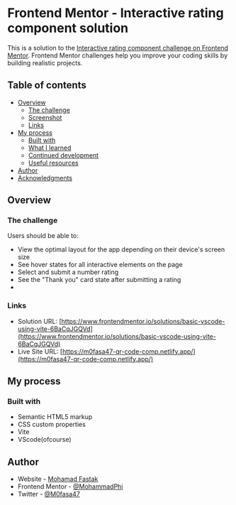 # Frontend Mentor - Interactive rating component solution

This is a solution to the [Interactive rating component challenge on Frontend Mentor](https://www.frontendmentor.io/challenges/interactive-rating-component-koxpeBUmI). Frontend Mentor challenges help you improve your coding skills by building realistic projects. 

## Table of contents

- [Overview](#overview)
  - [The challenge](#the-challenge)
  - [Screenshot](#screenshot)
  - [Links](#links)
- [My process](#my-process)
  - [Built with](#built-with)
  - [What I learned](#what-i-learned)
  - [Continued development](#continued-development)
  - [Useful resources](#useful-resources)
- [Author](#author)
- [Acknowledgments](#acknowledgments)

## Overview

### The challenge

Users should be able to:

- View the optimal layout for the app depending on their device's screen size
- See hover states for all interactive elements on the page
- Select and submit a number rating
- See the "Thank you" card state after submitting a rating
- 
### Links

- Solution URL: [https://www.frontendmentor.io/solutions/basic-vscode-using-vite-6BaCqJGQVd](https://www.frontendmentor.io/solutions/basic-vscode-using-vite-6BaCqJGQVd)
- Live Site URL: [https://m0fasa47-qr-code-comp.netlify.app/](https://m0fasa47-qr-code-comp.netlify.app/)
## My process

### Built with

- Semantic HTML5 markup
- CSS custom properties
- Vite
- VScode(ofcourse)

## Author

- Website - [Mohamad Fastak](https://www.mohamadfastak.tech)
- Frontend Mentor - [@MohammadPhi](https://www.frontendmentor.io/profile/MohammadPhi)
- Twitter - [@M0fasa47](https://www.twitter.com/M0fasa47)

